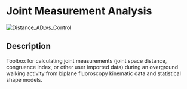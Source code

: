 # Joint Measurement Analysis
![Distance_AD_vs_Control](https://user-images.githubusercontent.com/69816397/211891169-d905490a-9692-4162-b5f7-3c27e6a9c24a.gif)

## Description
Toolbox for calculating joint measurements (joint space distance, congruence index, or other user imported data) during an overground walking activity from biplane fluoroscopy kinematic data and statistical shape models.
